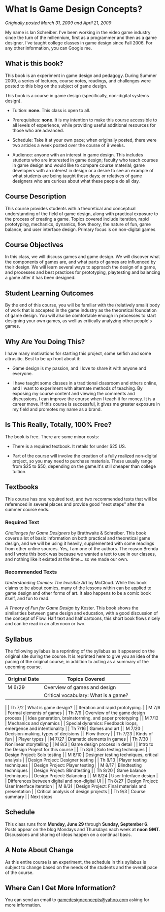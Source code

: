 # What Is Game Design Concepts?

*Originally posted March 31, 2009 and April 21, 2009*

My name is Ian Schreiber. I've been working in the video game industry since the turn of the millennium, first as a programmer and then as a game designer. I've taught college classes in game design since Fall 2006. For any other information, you can Google me.

## What is this book?

This book is an experiment in game design and pedagogy. During Summer 2009, a series of lectures, course notes, readings, and challenges were posted to this blog on the subject of game design.

This book is a course in game design (specifically, non-digital systems design).

-   Tuition: **none**. This class is open to all.

-   Prerequisites: **none**. It is my intention to make this course accessible to all levels of experience, while providing useful additional resources for those who are advanced.

-   Schedule: Take it at your own pace; when originally posted, there were two articles a week posted over the course of 9 weeks.

-   Audience: anyone with an interest in game design. This includes students who are interested in game design; faculty who teach courses in game design and would like to compare course material; game developers with an interest in design or a desire to see an example of what students are being taught these days; or relatives of game designers who are curious about what these people do all day.


## Course Description

This course provides students with a theoretical and conceptual understanding of the field of game design, along with practical exposure to the process of creating a game. Topics covered include iteration, rapid prototyping, mechanics, dynamics, flow theory, the nature of fun, game balance, and user interface design. Primary focus is on non-digital games.

## Course Objectives

In this class, we will discuss games and game design. We will discover what the components of games are, and what parts of games are influenced by their design. We will learn several ways to approach the design of a game, and processes and best practices for prototyping, playtesting and balancing a game after it has been designed.

## Student Learning Outcomes

By the end of this course, you will be familiar with the (relatively small) body of work that is accepted in the game industry as the theoretical foundation of game design. You will also be comfortable enough in processes to start designing your own games, as well as critically analyzing other people's games.

## Why Are You Doing This?

I have many motivations for starting this project, some selfish and some altrusitic. Best to be up front about it:

-   Game design is my passion, and I love to share it with anyone and everyone.

-   I have taught some classes in a traditional classroom and others online, and I want to experiment with alternate methods of teaching. By exposing my course content and viewing the comments and discussions, I can improve the course when I teach it for money. It is a career move. If this course is successful, it gives me greater exposure in my field and promotes my name as a brand.


## Is This Really, Totally, 100% Free?

The book is free. There are some minor costs:

-   There is a required textbook. It retails for under $25 US.

-   Part of the course will involve the creation of a fully realized non-digital project, so you may need to purchase materials. These usually range from $25 to $50, depending on the game.It's still cheaper than college tuition.


## Textbooks

This course has one required text, and two recommended texts that will be referenced in several places and provide good "next steps" after the summer course ends.

### Required Text

*Challenges for Game Designers* by Brathwaite & Schreiber. This book covers a lot of basic information on both practical and theoretical game design, and we will be using it heavily, supplemented with some readings from other online sources. Yes, I am one of the authors. The reason Brenda and I wrote this book was because we wanted a text to use in our classes, and nothing like it existed at the time… so we made our own.

### Recommended Texts

*Understanding Comics: The Invisible Art* by McCloud. While this book claims to be about comics, many of the lessons within can be applied to game design and other forms of art. It also happens to be a comic book itself, and fun to read.

*A Theory of Fun for Game Design* by Koster. This book shows the similarities between game design and education, with a good discussion of the concept of Flow. Half text and half cartoons, this short book flows nicely and can be read in an afternoon or two.

## Syllabus

The following syllabus is a reprinting of the syllabus as it appeared on the original site during the course. It is reprinted here to give you an idea of the pacing of the original course, in addition to acting as a summary of the upcoming course.

| Original Date | Topics Covered 
| ------  | --------------------- 
| M 6/29  | Overview of games and design 
|         | Critical vocabulary: What is a game? 
|
| Th 7/2  | What is game design?
|         | Iteration and rapid prototyping. 
|
| M 7/6   | Formal elements of games 
|
| Th 7/9  | Overview of the game design process 
|		      | Idea generation, brainstorming, and paper prototyping 
|
| M 7/13  | Mechanics and dynamics 
|		      | Special dynamics: Feedback loops, emergence and intentionality 
|
| Th 7/16 | Games and art 
|
| M 7/20  | Decision-making, types of decisions
|         | Flow theory
|
| Th 7/23 | Kinds of fun
|         | Player types
|
| M 7/27  | Dramatic elements in games
|
| Th 7/30 | Nonlinear storytelling
|
| M 8/3   | Game design process in detail
|         | Intro to the Design Project for this course
|
| Th 8/6  | Solo testing techniques
|         | Design Project: Solo testing
|
| M 8/10  | Designer testing techniques, critical analysis
|         | Design Project: Designer testing
|
| Th 8/13 | Player testing techniques
|         | Design Project: Player testing
|
| M 8/17  | Blindtesting techniques
|         | Design Project: Blindtesting
|
| Th 8/20 | Game balance techniques
|         | Design Project: Balancing
|
| M 8/24  | User Interface design
|         | Differences between digital and non-digital UI
|
| Th 8/27 | Design Project: User Interface iteration
|
| M 8/31  | Design Project: Final materials and presentation
|         | Critical analysis of design projects
|
| Th 9/3  | Course summary
|         | Next steps

## Schedule

This class runs from **Monday, June 29** through **Sunday, September 6**. Posts appear on the blog Mondays and Thursdays each week at **noon GMT**. Discussions and sharing of ideas happen on a continual basis.

## A Note About Change

As this entire course is an experiment, the schedule in this syllabus is subject to change based on the needs of the students and the overall pace of the course.

## Where Can I Get More Information?

You can send an email to [gamedesignconcepts@yahoo.com](mailto:gamedesignconcepts@yahoo.com) asking for more information.

